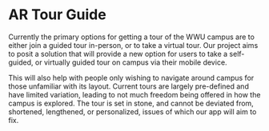 # AR Tour Guide

Currently the primary options for getting a tour of the WWU campus are to either join a guided
tour in-person, or to take a virtual tour. Our project aims to posit a solution that will provide a
new option for users to take a self-guided, or virtually guided tour on campus via their mobile
device.

This will also help with people only wishing to navigate around campus for those unfamiliar with
its layout. Current tours are largely pre-defined and have limited variation, leading to not much
freedom being offered in how the campus is explored. The tour is set in stone, and cannot be
deviated from, shortened, lengthened, or personalized, issues of which our app will aim to fix.

